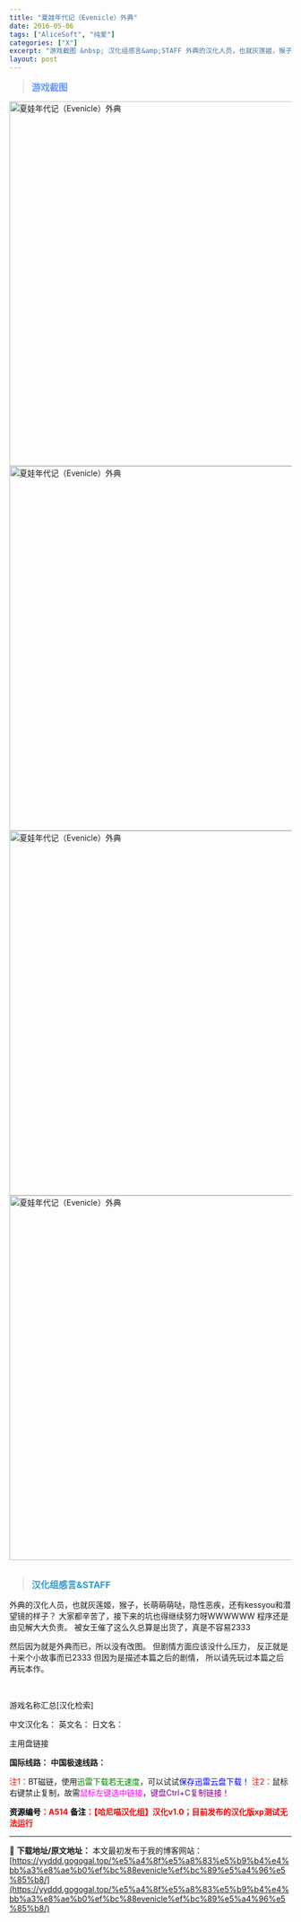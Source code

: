 ```yaml
---
title: "夏娃年代记（Evenicle）外典"
date: 2016-05-06
tags: ["AliceSoft", "纯爱"]
categories: ["X"]
excerpt: "游戏截图 &nbsp; 汉化组感言&amp;STAFF 外典的汉化人员，也就灰莲姬，猴子，长萌萌萌哒，隐性恶疾，还有kessyou和潜望镜的样子？ 大家都辛苦了，接下来的坑也得继续努力呀WWWWWW 程序还是由见解大大负责。 被女王催了这么久总算是出货了，真是不容易2333 然后因为就是外典而已，所&hellip;"
layout: post
---
```


<div>
<blockquote><b><span style="font-size: 12pt; color: #6699ff;">游戏截图</span></b></blockquote>
<div><img title="点击放大" src="https://yyddd.gogogal.top/wp-content/uploads/2025/04/20250430_68120185c99f2.webp" alt="夏娃年代记（Evenicle）外典" width="650" /></div>
<div><img title="点击放大" src="https://yyddd.gogogal.top/wp-content/uploads/2025/04/20250430_681201876044a.webp" alt="夏娃年代记（Evenicle）外典" width="650" /></div>
<div><img title="点击放大" src="https://yyddd.gogogal.top/wp-content/uploads/2025/04/20250430_6812018986b98.webp" alt="夏娃年代记（Evenicle）外典" width="650" /></div>
<div><img title="点击放大" src="https://yyddd.gogogal.top/wp-content/uploads/2025/04/20250430_6812018b6d79f.webp" alt="夏娃年代记（Evenicle）外典" width="650" /></div>
&nbsp;
<blockquote><b><span style="font-size: 12pt; color: #3399cc;">汉化组感言&amp;STAFF</span></b></blockquote>
<div>外典的汉化人员，也就灰莲姬，猴子，长萌萌萌哒，隐性恶疾，还有kessyou和潜望镜的样子？
大家都辛苦了，接下来的坑也得继续努力呀WWWWWW
程序还是由见解大大负责。
被女王催了这么久总算是出货了，真是不容易2333


然后因为就是外典而已，所以没有改图。
但剧情方面应该没什么压力，
反正就是十来个小故事而已2333
但因为是描述本篇之后的剧情，
所以请先玩过本篇之后再玩本作。</div>
&nbsp;

游戏名称汇总[汉化检索]

中文汉化名：
英文名：
日文名：
</div>
<div class="panel panel-primary">
<div class="panel-heading">主用盘链接</div>
<div class="panel-body">

<b>国际线路：</b>
<b>中国极速线路：</b>


<span style="color: #ff0000;">注1：</span>BT磁链，使用<span style="color: #008000;">迅雷下载若无速度</span>，可以试试<span style="color: #0000ff;">保存迅雷云盘下载！</span>
<span style="color: #ff0000;">注2：</span>鼠标右键禁止复制，故需<span style="color: #ff00ff;">鼠标左键选中链接</span>，<span style="color: #800080;">键盘Ctrl+C复制链接！</span>

</div>
<div class="panel-footer"><span style="color: #ff0000;"><b><span style="color: #000000;">资源编号</span>：A514</b></span>
<span style="color: #ff0000;"><b><span style="color: #000000;">备注</span>：【哈尼喵汉化组】汉化v1.0；目前发布的汉化版xp测试无法运行</b></span></div>
</div>

---
📖 **下载地址/原文地址：** 本文最初发布于我的博客网站：[https://yyddd.gogogal.top/%e5%a4%8f%e5%a8%83%e5%b9%b4%e4%bb%a3%e8%ae%b0%ef%bc%88evenicle%ef%bc%89%e5%a4%96%e5%85%b8/](https://yyddd.gogogal.top/%e5%a4%8f%e5%a8%83%e5%b9%b4%e4%bb%a3%e8%ae%b0%ef%bc%88evenicle%ef%bc%89%e5%a4%96%e5%85%b8/)
